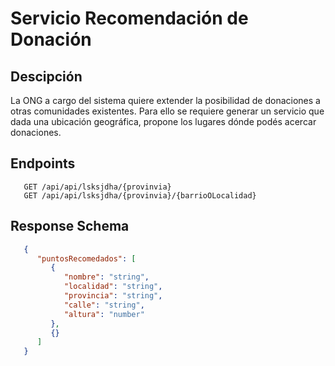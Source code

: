 # Servicio Recomendación de Donación

## Descipción

La ONG a cargo del sistema quiere extender la posibilidad de donaciones a otras comunidades existentes. Para ello se requiere generar un servicio que dada una ubicación geográfica, propone los lugares dónde podés acercar donaciones.

## Endpoints

```endpoint
   GET /api/api/lsksjdha/{provinvia}
   GET /api/api/lsksjdha/{provinvia}/{barrioOLocalidad}
```

## Response Schema

```json
   {
      "puntosRecomedados": [
         {
            "nombre": "string",
            "localidad": "string",
            "provincia": "string",
            "calle": "string",
            "altura": "number"
         },
         {}
      ]
   }
```
